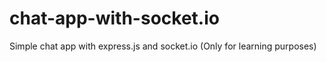 # chat-app-with-socket.io
Simple chat app with express.js and socket.io (Only for learning purposes)
